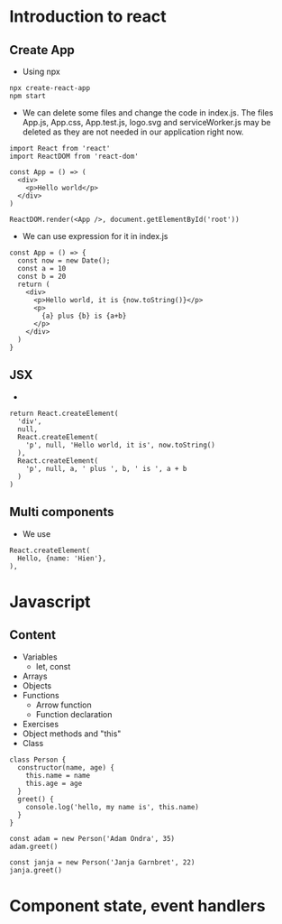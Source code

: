 # Introduction to react
## Create App
- Using npx
```
npx create-react-app
npm start
```
- We can delete some files and change the code in index.js. The files App.js, App.css, App.test.js, logo.svg and serviceWorker.js may be deleted as they are not needed in our application right now.
```
import React from 'react'
import ReactDOM from 'react-dom'

const App = () => (
  <div>
    <p>Hello world</p>
  </div>
)

ReactDOM.render(<App />, document.getElementById('root'))
```
- We can use expression for it in index.js
```
const App = () => {
  const now = new Date();
  const a = 10
  const b = 20
  return (
    <div>
      <p>Hello world, it is {now.toString()}</p>
      <p>
        {a} plus {b} is {a+b}
      </p>
    </div>
  )
}
```
## JSX
-
```
return React.createElement(
  'div',
  null,
  React.createElement(
    'p', null, 'Hello world, it is', now.toString()
  ),
  React.createElement(
    'p', null, a, ' plus ', b, ' is ', a + b
  )
)
```
## Multi components
- We use
```
React.createElement(
  Hello, {name: 'Hien'},
),
```
# Javascript
## Content
- Variables
  - let, const
- Arrays
- Objects
- Functions
  - Arrow function
  - Function declaration
- Exercises
- Object methods and "this"
- Class
```
class Person {
  constructor(name, age) {
    this.name = name
    this.age = age
  }
  greet() {
    console.log('hello, my name is', this.name)
  }
}

const adam = new Person('Adam Ondra', 35)
adam.greet()

const janja = new Person('Janja Garnbret', 22)
janja.greet()
```
# Component state, event handlers
